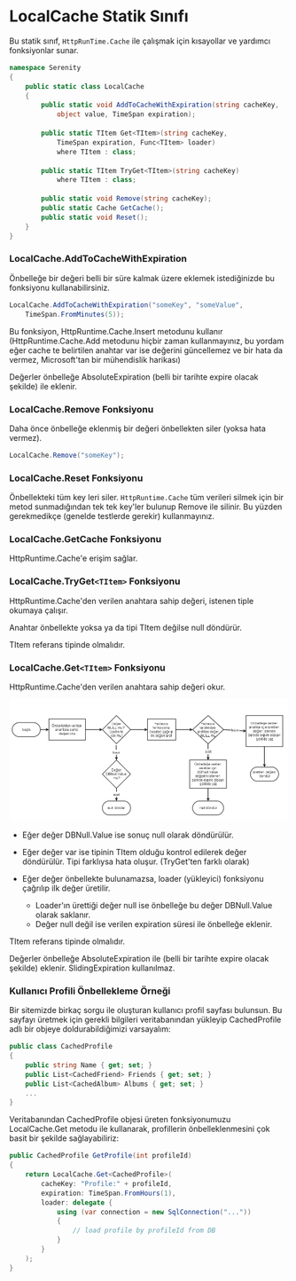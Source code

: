 # LocalCache Statik Sınıfı

Bu statik sınıf, `HttpRunTime.Cache` ile çalışmak için kısayollar ve yardımcı fonksiyonlar sunar.

```cs
namespace Serenity
{
    public static class LocalCache
    {
        public static void AddToCacheWithExpiration(string cacheKey, 
	        object value, TimeSpan expiration);
	        
        public static TItem Get<TItem>(string cacheKey, 
	        TimeSpan expiration, Func<TItem> loader) 
	        where TItem : class;

        public static TItem TryGet<TItem>(string cacheKey)
            where TItem : class;

        public static void Remove(string cacheKey);
        public static Cache GetCache();
        public static void Reset();
    }
}

```

### LocalCache.AddToCacheWithExpiration

Önbelleğe bir değeri belli bir süre kalmak üzere eklemek istediğinizde bu fonksiyonu kullanabilirsiniz.

```cs
LocalCache.AddToCacheWithExpiration("someKey", "someValue", 
	TimeSpan.FromMinutes(5));
```

Bu fonksiyon, HttpRuntime.Cache.Insert metodunu kullanır (HttpRuntime.Cache.Add metodunu hiçbir zaman kullanmayınız, bu yordam eğer cache te belirtilen anahtar var ise değerini güncellemez ve bir hata da vermez, Microsoft'tan bir mühendislik harikası)

Değerler önbelleğe AbsoluteExpiration (belli bir tarihte expire olacak şekilde) ile eklenir.

### LocalCache.Remove Fonksiyonu

Daha önce önbelleğe eklenmiş bir değeri önbellekten siler (yoksa hata vermez).

```cs
LocalCache.Remove("someKey");
```

### LocalCache.Reset Fonksiyonu

Önbellekteki tüm key leri siler. `HttpRuntime.Cache` tüm verileri silmek için bir metod sunmadığından tek tek key'ler bulunup Remove ile silinir. Bu yüzden gerekmedikçe (genelde testlerde gerekir) kullanmayınız.

### LocalCache.GetCache Fonksiyonu

HttpRuntime.Cache'e erişim sağlar.

### LocalCache.TryGet`<TItem>` Fonksiyonu

HttpRuntime.Cache'den verilen anahtara sahip değeri, istenen tiple okumaya çalışır. 

Anahtar önbellekte yoksa ya da tipi TItem değilse null döndürür.

TItem referans tipinde olmalıdır.

### LocalCache.Get`<TItem>` Fonksiyonu

HttpRuntime.Cache'den verilen anahtara sahip değeri okur. 

![LocalCache.Get Flow Diagram](img/local_cache_get.png?v4)

* Eğer değer DBNull.Value ise sonuç null olarak döndürülür.

* Eğer değer var ise tipinin TItem olduğu kontrol edilerek değer döndürülür. Tipi farklıysa hata oluşur. (TryGet'ten farklı olarak)

* Eğer değer önbellekte bulunamazsa, loader (yükleyici) fonksiyonu çağrılıp ilk değer üretilir. 
	* Loader'ın ürettiği değer null ise önbelleğe bu değer DBNull.Value olarak saklanır.
	* Değer null değil ise verilen expiration süresi ile önbelleğe eklenir.

TItem referans tipinde olmalıdır.

Değerler önbelleğe AbsoluteExpiration ile (belli bir tarihte expire olacak şekilde) eklenir. SlidingExpiration kullanılmaz.

### Kullanıcı Profili Önbellekleme Örneği

Bir sitemizde birkaç sorgu ile oluşturan kullanıcı profil sayfası bulunsun. Bu sayfayı üretmek için gerekli bilgileri veritabanından yükleyip CachedProfile adlı bir objeye doldurabildiğimizi varsayalım:

```cs
public class CachedProfile
{
	public string Name { get; set; }
	public List<CachedFriend> Friends { get; set; }
	public List<CachedAlbum> Albums { get; set; }
	...
}
```

Veritabanından CachedProfile objesi üreten fonksiyonumuzu LocalCache.Get metodu ile kullanarak, profillerin önbelleklenmesini çok basit bir şekilde sağlayabiliriz:

```cs
public CachedProfile GetProfile(int profileId)
{
	return LocalCache.Get<CachedProfile>(
		cacheKey: "Profile:" + profileId, 
		expiration: TimeSpan.FromHours(1),
		loader: delegate {
			using (var connection = new SqlConnection("..."))
			{
				// load profile by profileId from DB
			}
		}
	);
}
```